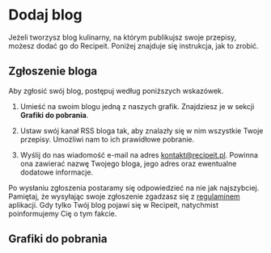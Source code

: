 # Dodaj blog

Jeżeli tworzysz blog kulinarny, na którym publikujsz swoje przepisy, możesz dodać go do Recipeit. Poniżej znajduje się instrukcja, jak to zrobić.

## Zgłoszenie bloga

Aby zgłosić swój blog, postępuj według poniższych wskazówek.

1. Umieść na swoim blogu jedną z naszych grafik. Znajdziesz je w sekcji **Grafiki do pobrania**.

1. Ustaw swój kanał RSS bloga tak, aby znalazły się w nim wszystkie Twoje przepisy. Umożliwi nam to ich prawidłowe pobranie.

1. Wyślij do nas wiadomość e-mail na adres [kontakt@recipeit.pl](mailto:kontakt@recipeit.pl?subject=Zgłoszenie bloga). Powinna ona zawierać nazwę Twojego bloga, jego adres oraz ewentualne dodatowe informacje.

Po wysłaniu zgłoszenia postaramy się odpowiedzieć na nie jak najszybciej. Pamiętaj, że wysyłając swoje zgłoszenie zgadzasz się z [regulaminem](/terms) aplikacji. Gdy tylko Twój blog pojawi się w Recipeit, natychmist poinformujemy Cię o tym fakcie.

## Grafiki do pobrania

